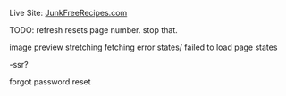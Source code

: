 Live Site: <a href="https://junkfreerecipes.netlify.app/" target="_blank">JunkFreeRecipes.com</a>

TODO:
refresh resets page number. stop that.

image preview stretching
fetching error states/ failed to load page states

-ssr?

forgot password reset
